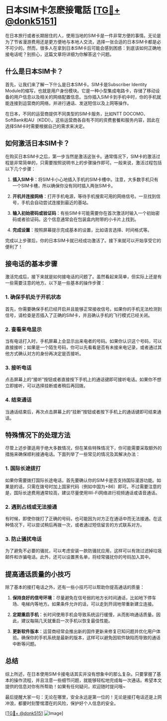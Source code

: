 # 日本SIM卡怎麽接電話 [[TG💪+ @donk5151](https://t.me/s/donk5151)]

在日本旅行或者长期居住的人，使用当地的SIM卡是一件非常方便的事情。无论是为了节省漫游费用还是更方便地与本地人交流，选择一张合适的日本SIM卡都是必不可少的。然而，很多人在拿到日本SIM卡后可能会感到困惑：到底该如何正确地接电话呢？别担心，这篇文章将详细为你解答这个问题。

## 什么是日本SIM卡？

首先，让我们来了解一下什么是日本SIM卡。SIM卡是Subscriber Identity Module的缩写，也就是用户身份模块。它是一种小型集成电路卡，存储了移动设备的用户信息以及相关的网络配置信息。当你插入SIM卡到手机中时，你的手机就能连接到运营商的网络，并进行通话、发送短信以及上网等操作。

在日本，不同的运营商提供不同类型的SIM卡服务，比如NTT DOCOMO、SoftBank和AU（KDDI）。这些运营商各自有不同的资费套餐和服务内容，因此在选择SIM卡时需要根据自己的需求来决定。

## 如何激活日本SIM卡？

在购买日本SIM卡之后，第一步当然是激活这张卡。通常情况下，SIM卡的激活过程是非常简单的，只需要按照说明书上的步骤操作即可。一般来说，激活过程包括以下几个步骤：

1. **插入SIM卡**：将SIM卡小心地插入手机的SIM卡槽中。注意，大多数手机只有一个SIM卡槽，所以确保你没有同时插入两张SIM卡。
   
2. **开机并连接网络**：打开手机电源，等待手机搜索可用的网络信号。一旦找到信号，手机会自动尝试连接到最近的基站。

3. **输入初始密码或验证码**：有些SIM卡可能需要你在首次激活时输入一个初始密码或者验证码。这个信息通常会在包装盒内附带的小卡片上找到。

4. **完成设置**：按照屏幕提示完成基本的设置，比如语言选择、时间格式等。

完成以上步骤后，你的日本SIM卡就已经成功激活了。接下来就可以开始享受它的便利了！

## 接电话的基本步骤

激活完成后，接下来就是如何接电话的问题了。虽然看起来简单，但实际上还是有一些需要注意的地方。以下是一些基本的操作步骤：

### 1. 确保手机处于开机状态

首先，你需要确保手机已经开启并且能够正常接收信号。如果你的手机无法检测到信号，请检查是否插入了正确的SIM卡，并且确认手机的飞行模式已经关闭。

### 2. 查看来电显示

当有电话打入时，手机屏幕上会显示出来电者的号码。如果你认识这个号码，可以直接接听；如果是一个陌生号码，你可以先看看是否有未接来电记录，或者通过其他方式确认对方的身份再决定是否接听。

### 3. 接听电话

点击屏幕上的“接听”按钮或者直接按下手机上的通话键即可接听电话。如果你不想立即接听，可以选择挂断或者稍后再回拨。

### 4. 结束通话

当通话结束后，再次点击屏幕上的“挂断”按钮或者按下手机上的通话键即可结束通话。

## 特殊情况下的处理方法

尽管上述步骤适用于绝大多数情况，但在某些特殊情况下，你可能需要采取额外的措施来确保顺利接通电话。下面列举了一些常见的情况及其解决办法：

### 1. 国际长途拨打

如果你需要拨打国际长途电话，首先要确认你的SIM卡是否支持国际漫游功能。如果是的话，只需在拨号时加上国家代码（例如中国为+86）即可。不过需要注意的是，国际长途费用通常较高，建议尽量使用Wi-Fi网络进行视频通话或语音通话。

### 2. 遇到占线或无法接通

有时候，即使你拨打了正确的号码，也可能因为对方正在通话中而无法接通。在这种情况下，可以尝试稍后再拨一次，或者通过短信留言的方式联系对方。

### 3. 防止骚扰电话

为了避免不必要的骚扰，可以考虑安装一款防骚扰应用，这样可以有效过滤掉垃圾邮件和诈骗电话。此外，还可以设置黑名单，将经常骚扰你的号码加入其中。

## 提高通话质量的小技巧

除了基本的接打电话之外，还有一些小技巧可以帮助你提高通话的质量：

1. **保持良好的信号环境**：尽量避免在信号弱的地方长时间通话，比如地下停车场、电梯内等地方。如果条件允许的话，可以走到开阔地带重新建立连接。

2. **定期重启手机**：长时间使用手机会导致系统运行缓慢，从而影响通话质量。因此，建议每隔几天就重启一次手机以恢复最佳性能。

3. **更新软件版本**：运营商经常会推出新的固件更新来修复已知问题并优化用户体验。确保你的手机系统是最新的版本，这样可以避免因软件缺陷而导致的通话中断等问题。

## 总结

综上所述，在日本使用SIM卡接电话其实并没有想象中的那么复杂。只要掌握了基本的操作流程，并且注意一些细节问题，就能够轻松地完成每一次通话。希望本文提供的信息对你有所帮助！如果有任何疑问，欢迎随时提问哦~ 

最后提醒大家一句：无论在哪里，安全永远是第一位的！无论是接打电话还是上网冲浪，都要时刻警惕潜在的风险，保护好个人信息的安全。

[[TG💪+ @donk5151](https://t.me/s/donk5151) ![Image](https://i.postimg.cc/rwNCRYN7/Snipaste-2025-04-30-17-27-05.png)]